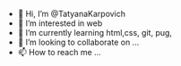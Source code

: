 - 👋 Hi, I’m @TatyanaKarpovich
- 👀 I’m interested in web
- 🌱 I’m currently learning html,css, git, pug,
- 💞️ I’m looking to collaborate on ...
- 📫 How to reach me ...

<!---
TatyanaKarpovich/TatyanaKarpovich is a ✨ special ✨ repository because its `README.md` (this file) appears on your GitHub profile.
You can click the Preview link to take a look at your changes.
--->
